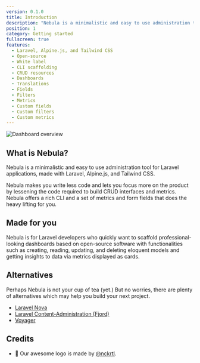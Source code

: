 ```yaml
---
version: 0.1.0
title: Introduction
description: "Nebula is a minimalistic and easy to use administration tool for Laravel applications, made with Laravel, Alpine.js, and Tailwind CSS."
position: 1
category: Getting started
fullscreen: true
features:
  - Laravel, Alpine.js, and Tailwind CSS
  - Open-source
  - White label
  - CLI scaffolding
  - CRUD resources
  - Dashboards
  - Translations
  - Fields
  - Filters
  - Metrics
  - Custom fields
  - Custom filters
  - Custom metrics
---
```


![Dashboard overview](/preview.png)

<list :items="features"></list>

## What is Nebula?

Nebula is a minimalistic and easy to use administration tool for Laravel applications, made with Laravel, Alpine.js, and Tailwind CSS.

Nebula makes you write less code and lets you focus more on the product by lessening the code required to build CRUD interfaces and metrics. Nebula offers a rich CLI and a set of metrics and form fields that does the heavy lifting for you.

## Made for you

Nebula is for Laravel developers who quickly want to scaffold professional-looking dashboards based on open-source software with functionalities such as creating, reading, updating, and deleting eloquent models and getting insights to data via metrics displayed as cards.

## Alternatives

Perhaps Nebula is not your cup of tea (yet.) But no worries, there are plenty of alternatives which may help you build your next project.

- [Laravel Nova](https://nova.laravel.com)
- [Laravel Content-Administration (Fjord)](https://relaxed-lovelace-429a31.netlify.app/)
- [Voyager](https://voyager.devdojo.com/)

## Credits

- 🎨 Our awesome logo is made by [@nckrtl](https://twitter.com/nckrtl).
